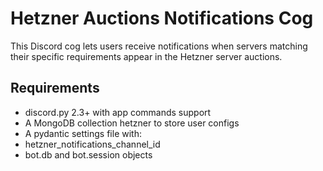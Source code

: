 # Hetzner Auctions Notifications Cog
This Discord cog lets users receive notifications when servers matching their specific requirements appear in the Hetzner server auctions.

## Requirements
- discord.py 2.3+ with app commands support
- A MongoDB collection hetzner to store user configs
- A pydantic settings file with:
- hetzner_notifications_channel_id
- bot.db and bot.session objects

